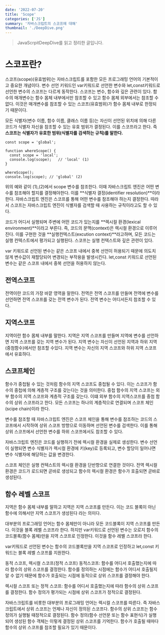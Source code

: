 ```yaml
---
date: '2022-07-20'
title: 'Scope'
categories: ['JS']
summary: '자바스크립트의 스코프에 대해'
thumbnail: './DeepDive.png'
---
```

> JavaScrpitDeepDive를 읽고 정리한 글입니다.

# 스코프란?
스코프(scope)(유효범위)는 자바스크립트를 포함한 모든 프로그래밍 언어의 기본적이고 중요한 개념이다.
변수 선언 키워드인 var키워드로 선언한 변수와 let,const키워드로 선언한 변수의 스코프는 다르게 동작한다.
스코프는 변수, 함수와 깊은 관련이 있다.
함수의 매개변수는 함수 몸체 내부에서만 참조할 수 있고 함수 몸체 외부에서는 참조할 수없다.
이것은 매개변수를 참조할 수 있는 스코프(유효범위)가 함수 몸체 내부로 한정되기 때문이다.

모든 식별자(변수 이름, 함수 이름, 클래스 이름 등)는 자신이 선언된 위치에 의해 다른 코드가 식별자 자신을 참조할 수 있는 유효 범위가 결정된다. 이를 스코프라고 한다. 즉 **스코프는 식별자가 유효한 범위(식별자를 검색하는 규칙)를 말한다.**

```
const scope = 'global';

function whereScope() {
  const scope = 'local';
  console.log(scope);	// 'local' (1)
}

whereScope();
console.log(scope); // 'global' (2)
```


위의 예와 같이 (1),(2)에서 scope 변수를 참조한다. 이때 자바스크립트 엔진은 어떤 변수를 참조해야 할지를 결정해야한다. 이를 **식별자 결정(identifier resolution)**이라 한다.
자바스크립트 엔진은 스코프를 통해 어떤 변수를 참조해야 하는지 결정한다.
따라서 스코프는 자바스크립트 엔진이 식별자를 검색할 때 사용하는 규칙이라고도 할 수 있다.

코드가 어디서 실행되며 주변에 어떤 코드가 있는지를 **렉시컬 환경(lexical environment)**이라고 부른다.
즉, 코드의 문맥(context)은 렉시컬 환경으로 이루어진다. 이를 구현한 것을 **실행컨텍스트(excution context)**라고하며, 모든 코드는 실행 컨텍스트에서 평가되고 실행된다. 스코프는 실행 컨텍스트와 깊은 관련이 있다.

var 키워드로 선언된 변수는 같은 스코프 내에서 중복 선언이 허용되기 때문에 의도치 않게 변수값이 재할당되어 변경되는 부작용을 발생시킨다.
let,const 키워드로 선언된 변수는 같은 스코프 내에서 중복 선언을 허용하지 않는다.

## 전역스코프
전역이란 코드의 가장 바깥 영역을 말한다. 전역은 전역 스코프를 만들며 전역에 변수를 선언하면 전역 스코프를 갖는 전역 변수가 된다. 전역 변수는 어디서든지 참조할 수 있다.

## 지역스코프
지역이란 함수 몸체 내부를 말한다. 지역은 지역 스코프를 만들며 지역에 변수를 선언하면 지역 스코프를 갖는 지역 변수가 된다. 지역 변수는 자신이 선언된 지역과 하위 지역(중첨함수)에서만 참조할 수있다.
지역 변수는 자신의 지역 스코프와 하위 지역 스코프에서 유효하다.

## 스코프체인
함수가 중첩될 수 있는 것처럼 함수의 지역 스코프도 중첩될 수 있다. 이는 스코프가 함수의 중첩에 의해 계층적 구조를 갖는다는 것을 의미한다.
중첩 함수의 지역 스코프는 외부 함수의 지역 스코프와 계층적 구조를 갖는다. 이떄 외부 함수의 지역스코프를 중첨 함수의 상위 스코프라고 한다.
모든 스코프는 하나의 계층적으로 연결되며 스코프 체인(scipe chain)이라 한다.

변수를 참조할 때 자바스크립트 엔진은 스코프 체인을 통해 변수를 참조하는 코드의 스코프에서 시작하여 상위 스코프 방향으로 이동하며 선언된 변수를 검색한다. 이를 통해 상위 스코프에서 선언한 변수를 하위 스코프에서도 참조할 수 있다.

자바스크립트 엔진은 코드를 실행하기 전에 렉시컬 환경을 실제로 생성한다. 변수 선언이 실행되면 변수 식별자가 렉시컬 환경에 키(key)로 등록되고, 변수 할당이 일어나면 변수 식별자에 해당하는 값을 변경한다.

스코프 체인은 실행 컨텍스트의 렉시컬 환경을 단반향으로 연결한 것이다. 전역 렉시컬 환경은 코드가 로드되면 곧바로 생성되고 함수의 렉시컬 환경은 함수가 호출되면 곧바로 생성된다.

## 함수 레벨 스코프
지역은 함수 몸체 내부를 말하고 지역은 지역 스코프를 만든다. 이는 코드 블록이 아닌 함수에 의해서만 지역 스코프가 생성된다 라는 의미다.

대부분의 프로그래밍 언어는 함수 몸체만이 아니라 모든 코드블록이 지역 스코프를 만든다.
이것을 블록 레벨 스코프라 한다. 하지만 var키워드로 선언된 변수는 오로지 함수의 코드블록(함수 몸체)만을 지역 스코프로 인정한다. 이것을 함수 레벨 스코프라 한다.

var키워드로 선언된 변수는 함수의 코드블록만을 지역 스코프로 인정하고 let,const 키워드는 블록 레벨 스코프를 지원한다.

동적 스코프, 렉시컬 스코프(정적 스코프)
동적스코프: 함수를 어디서 호출했는지에 따라 함수의 상위 스코프를 결정한다.
함수를 정의하는 시점에는 함수가 어디서 호출될지 알 수 없기 때문에 함수가 호출되는 시점에 동적으로 상위 스코프를 결정해야 한다.

렉시컬 스코프 또는 정적 스코프: 함수를 어디서 호출했는지에 따라 함수의 상위 스코프를 결정한다.
함수 정의가 평가되는 시점에 상위 스코프가 정적으로 결정된다.

자바스크립트를 비롯한 대부분의 프로그래밍 언어는 렉시컬 스코프를 따른다.
즉 자바스크립트에서 상위 스코프는 언제나 자신이 정의된 스코프다.
함수의 상위 스코프는 함수 정의가 실행될 때정적으로 결정된다. 함수 정의(함수 선언문 또는 함수 표현식)가
실행되어 생성된 함수 객체는 이렇게 결정된 상위 스코프를 기억한다. 함수가 호출될 때마다 함수의 상위 스코프를 참조할 필요가 있기 때문이다.